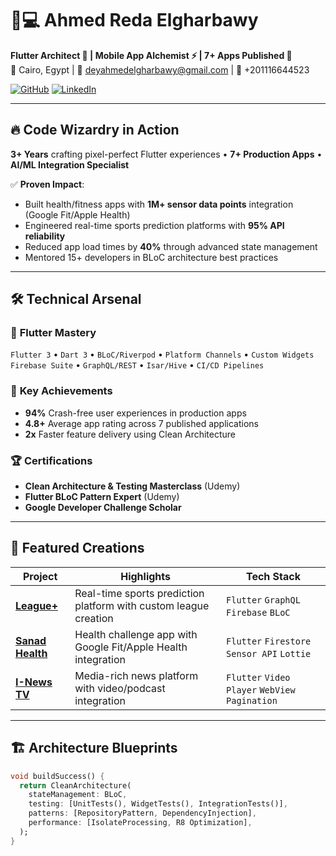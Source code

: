 # 👨💻 Ahmed Reda Elgharbawy  
**Flutter Architect 🚀 | Mobile App Alchemist ⚡ | 7+ Apps Published 📱**  
📍 Cairo, Egypt | 📧 deyahmedelgharbawy@gmail.com | 📱 +201116644523  

[![GitHub](https://img.shields.io/badge/-View_My_Spells-181717?style=for-the-badge&logo=github&logoColor=white)](https://github.com/AhmedRedagh)
[![LinkedIn](https://img.shields.io/badge/-Decode_My_Matrix-0077B5?style=for-the-badge&logo=linkedin&logoColor=white)](https://www.linkedin.com/in/ahmed-reda-910151186/)

---

## 🔥 **Code Wizardry in Action**  
**3+ Years** crafting pixel-perfect Flutter experiences • **7+ Production Apps** • **AI/ML Integration Specialist**  

✅ **Proven Impact**:  
- Built health/fitness apps with **1M+ sensor data points** integration (Google Fit/Apple Health)  
- Engineered real-time sports prediction platforms with **95% API reliability**  
- Reduced app load times by **40%** through advanced state management  
- Mentored 15+ developers in BLoC architecture best practices  

---

## 🛠️ **Technical Arsenal**  

### 📱 **Flutter Mastery**  
`Flutter 3` • `Dart 3` • `BLoC/Riverpod` • `Platform Channels` • `Custom Widgets`  
`Firebase Suite` • `GraphQL/REST` • `Isar/Hive` • `CI/CD Pipelines`  

### 🎯 **Key Achievements**  
- **94%** Crash-free user experiences in production apps  
- **4.8+** Average app rating across 7 published applications  
- **2x** Faster feature delivery using Clean Architecture  

### 🏆 **Certifications**  
- **Clean Architecture & Testing Masterclass** (Udemy)  
- **Flutter BLoC Pattern Expert** (Udemy)  
- **Google Developer Challenge Scholar**  

---

## 🚀 **Featured Creations**  

| Project | Highlights | Tech Stack |  
|---------|------------|------------|  
| **[League+](https://play.google.com/)** | Real-time sports prediction platform with custom league creation | `Flutter` `GraphQL` `Firebase` `BLoC` |  
| **[Sanad Health](https://play.google.com/)** | Health challenge app with Google Fit/Apple Health integration | `Flutter` `Firestore` `Sensor API` `Lottie` |  
| **[I-News TV](https://play.google.com/)** | Media-rich news platform with video/podcast integration | `Flutter` `Video Player` `WebView` `Pagination` |  

---

## 🏗️ **Architecture Blueprints**  
```dart
void buildSuccess() {
  return CleanArchitecture(
    stateManagement: BLoC,
    testing: [UnitTests(), WidgetTests(), IntegrationTests()],
    patterns: [RepositoryPattern, DependencyInjection],
    performance: [IsolateProcessing, R8 Optimization],
  );
}
